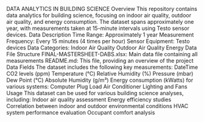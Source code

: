 DATA ANALYTICS IN BUILDING SCIENCE
Overview
This repository contains data analytics for building science, focusing on indoor air quality, outdoor air quality, and energy consumption. The dataset spans approximately one year, with measurements taken at 15-minute intervals using Testo sensor devices.
Data Description
Time Range: Approximately 1 year
Measurement Frequency: Every 15 minutes (4 times per hour)
Sensor Equipment: Testo devices
Data Categories:
Indoor Air Quality
Outdoor Air Quality
Energy Data
File Structure
FINAL-MASTERSHEET-DABS.xlsx: Main data file containing all measurements
README.md: This file, providing an overview of the project
Data Fields
The dataset includes the following key measurements:
DateTime
CO2 levels (ppm)
Temperature (°C)
Relative Humidity (%)
Pressure (mbar)
Dew Point (°C)
Absolute Humidity (g/m³)
Energy consumption (kWatts) for various systems:
Computer
Plug Load
Air Conditioner
Lighting and Fans
Usage
This dataset can be used for various building science analyses, including:
Indoor air quality assessment
Energy efficiency studies
Correlation between indoor and outdoor environmental conditions
HVAC system performance evaluation
Occupant comfort analysis
